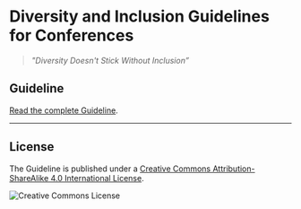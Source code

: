 # Diversity and Inclusion Guidelines for Conferences

> *_"Diversity Doesn't Stick Without Inclusion”_*

## Guideline

[Read the complete Guideline](https://github.com/DutchPHPConference/conference-diversity-and-inclusion/blob/master/Guideline.md).

---

## License

The Guideline is published under a [Creative Commons Attribution-ShareAlike 4.0 International License](https://creativecommons.org/licenses/by-sa/4.0/).

![Creative Commons License](https://i.creativecommons.org/l/by-sa/4.0/88x31.png)

